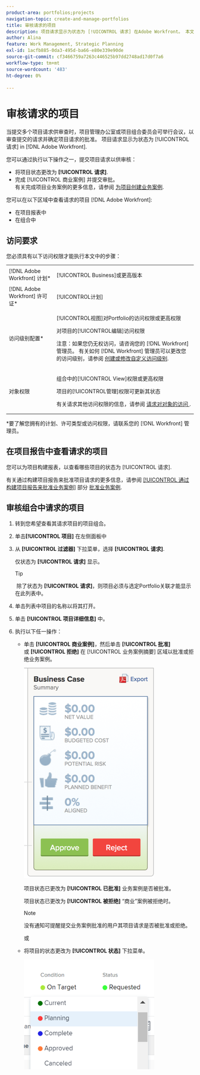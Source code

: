 ```yaml
---
product-area: portfolios;projects
navigation-topic: create-and-manage-portfolios
title: 审核请求的项目
description: 项目请求显示为状态为 [!UICONTROL 请求] 在Adobe Workfront。 本文介绍了如何查看项目请求。
author: Alina
feature: Work Management, Strategic Planning
exl-id: 1acfb885-0da3-495d-ba66-e80e339e90de
source-git-commit: cf3466759a7263c446525b97dd2748ad17d0f7a6
workflow-type: tm+mt
source-wordcount: '483'
ht-degree: 0%

---
```


# 审核请求的项目

当提交多个项目请求供审查时，项目管理办公室或项目组合委员会可举行会议，以审查提交的请求并确定项目请求的批准。 项目请求显示为状态为 [!UICONTROL 请求] in [!DNL Adobe Workfront].

您可以通过执行以下操作之一，提交项目请求以供审核：

* 将项目状态更改为 **[!UICONTROL 请求]**.
* 完成 [!UICONTROL 商业案例] 并提交审批。\
   有关完成项目业务案例的更多信息，请参阅 [为项目创建业务案例](../../../manage-work/projects/define-a-business-case/create-business-case.md).

您可以在以下区域中查看请求的项目 [!DNL Adobe Workfront]:

* 在项目报表中
* 在组合中

## 访问要求

您必须具有以下访问权限才能执行本文中的步骤：

<table style="table-layout:auto"> 
 <col> 
 <col> 
 <tbody> 
  <tr> 
   <td role="rowheader">[!DNL Adobe Workfront] 计划*</td> 
   <td> <p>[!UICONTROL Business]或更高版本</p> </td> 
  </tr> 
  <tr> 
   <td role="rowheader">[!DNL Adobe Workfront] 许可证*</td> 
   <td> <p>[!UICONTROL计划] </p> </td> 
  </tr> 
  <tr> 
   <td role="rowheader">访问级别配置*</td> 
   <td> <p>[!UICONTROL视图]对Portfolio的访问权限或更高权限</p> <p>对项目的[!UICONTROL编辑]访问权限</p> <p>注意：如果您仍无权访问，请咨询您的 [!DNL Workfront] 管理员。 有关如何 [!DNL Workfront] 管理员可以更改您的访问级别，请参阅 <a href="../../../administration-and-setup/add-users/configure-and-grant-access/create-modify-access-levels.md" class="MCXref xref">创建或修改自定义访问级别</a>.</p> </td> 
  </tr> 
  <tr> 
   <td role="rowheader">对象权限</td> 
   <td> <p>组合中的[!UICONTROL View]权限或更高权限</p> <p>项目的[!UICONTROL管理]权限可更新其状态</p> <p>有关请求其他访问权限的信息，请参阅 <a href="../../../workfront-basics/grant-and-request-access-to-objects/request-access.md" class="MCXref xref">请求对对象的访问 </a>.</p> </td> 
  </tr> 
 </tbody> 
</table>

&#42;要了解您拥有的计划、许可类型或访问权限，请联系您的 [!DNL Workfront] 管理员。

## 在项目报告中查看请求的项目

您可以为项目构建报表，以查看哪些项目的状态为 [!UICONTROL 请求].

有关通过构建项目报告来批准项目请求的更多信息，请参阅 [[!UICONTROL 通过构建项目报告来批准业务案例]](../../../manage-work/projects/define-a-business-case/approve-business-case.md#build-a-report) 部分 [批准业务案例](../../../manage-work/projects/define-a-business-case/approve-business-case.md). 

## 审核组合中请求的项目

1. 转到您希望查看其请求项目的项目组合。
1. 单&#x200B;击&#x200B;**[!UICONTROL 项目]** 在左侧面板中
1. 从 **[!UICONTROL 过滤器]** 下拉菜单，选择 **[!UICONTROL 请求]**.

   仅状态为 **[!UICONTROL 请求]** 显示。

   >[!TIP]
   >
   > 除了状态为 **[!UICONTROL 请求]**，则项目必须与选定Portfolio关联才能显示在此列表中。

1. 单击列表中项目的名称以将其打开。
1. 单击 **[!UICONTROL 项目详细信息]** 中。
1. 执行以下任一操作：

   * 单击 **[!UICONTROL 商业案例]**，然后单击 **[!UICONTROL 批准]** 或 **[!UICONTROL 拒绝]** 在 [!UICONTROL 业务案例摘要] 区域以批准或拒绝业务案例。

      ![approve_or_reject_business_case.png](assets/approve-or-reject-business-case-350x563.png)

      项目状态已更改为 **[!UICONTROL 已批准]** 业务案例是否被批准。

      项目状态已更改为 **[!UICONTROL 被拒绝]** “商业”案例被拒绝时。

      >[!NOTE]
      没有通知可提醒提交业务案例批准的用户其项目请求是否被批准或拒绝。 

      或

   * 将项目的状态更改为 **[!UICONTROL 状态]** 下拉菜单。

      ![](assets/project-status-change-from-drop-down-in-header-nwe-350x294.png)
 

 
